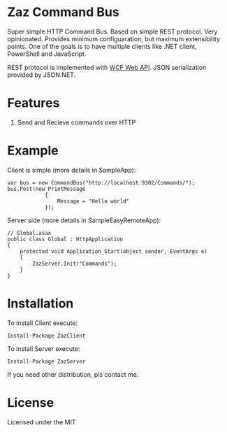 Zaz Command Bus
=============

Super simple HTTP Command Bus. Based on simple REST protocol. Very opinionated. Provides minimum configuaration, but maximum extensibility points. One of the goals is to have multiple clients like .NET client, PowerShell and JavaScript.

REST protocol is implemented with <a href="http://wcf.codeplex.com/wikipage?title=WCF HTTP">WCF Web API</a>. JSON serialization provided by JSON.NET.

Features
========

1. Send and Recieve commands over HTTP

Example
=======

Client is simple (more details in SampleApp):

	var bus = new CommandBus("http://localhost:9302/Commands/");            
	bus.Post(new PrintMessage
				{
					Message = "Hello world"
				});
				
Server side (more details in SampleEasyRemoteApp):

	// Global.asax
	public class Global : HttpApplication
    {
        protected void Application_Start(object sender, EventArgs e)
        {            
            ZazServer.Init("Commands");
        }        
    }

Installation
============
	
To install Client execute:

	Install-Package ZazClient
	
To install Server execute:

	Install-Package ZazServer
	
If you need other distribution, pls contact me.
	
License
=======

Licensed under the MIT